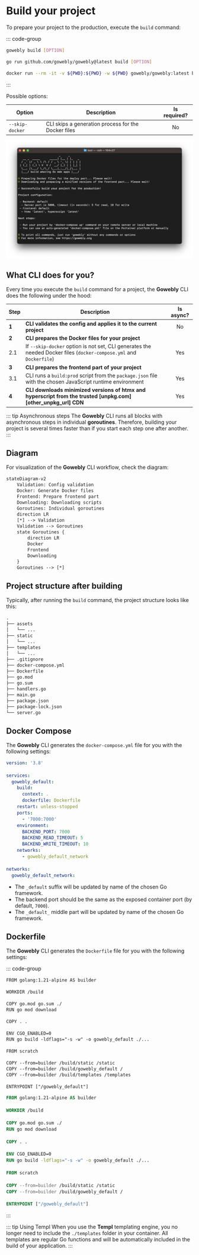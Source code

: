 # Build your project

To prepare your project to the production, execute the `build` command:

::: code-group
```bash [CLI]
gowebly build [OPTION]
```

```bash [Go]
go run github.com/gowebly/gowebly@latest build [OPTION]
```

```bash [Docker]
docker run --rm -it -v ${PWD}:${PWD} -w ${PWD} gowebly/gowebly:latest build [OPTION]
```
:::

Possible options:

| Option          | Description                                         | Is required? |
| --------------- | --------------------------------------------------- | :----------: |
| `--skip-docker` | CLI skips a generation process for the Docker files |      No      |

<!--@include: ../parts/block_default_config.md -->

<img width="720" alt="gowebly build" src="https://raw.githubusercontent.com/gowebly/.github/main/images/gowebly_build.png">

## What CLI does for you?

Every time you execute the `build` command for a project, the **Gowebly** CLI does the following under the hood:

| Step  | Description                                                                                                         | Is async? |
| ----- | ------------------------------------------------------------------------------------------------------------------- | :-------: |
| **1** | **CLI validates the config and applies it to the current project**                                                  |    No     |
| **2** | **CLI prepares the Docker files for your project**                                                                  |           |
| 2.1   | If `--skip-docker` option is not set, CLI generates the needed Docker files (`docker-compose.yml` and `Dockerfile`) |    Yes    |
| **3** | **CLI prepares the frontend part of your project**                                                                  |           |
| 3.1   | CLI runs a `build:prod` script from the `package.json` file with the chosen JavaScript runtime environment          |    Yes    |
| **4** | **CLI downloads minimized versions of htmx and hyperscript from the trusted [unpkg.com][other_unpkg_url] CDN**      |    Yes    |

::: tip Asynchronous steps
The **Gowebly** CLI runs all blocks with asynchronous steps in individual **goroutines**. Therefore, building your project is several times faster than if you start each step one after another.
:::

## Diagram

For visualization of the **Gowebly** CLI workflow, check the diagram:

```mermaid
stateDiagram-v2
    Validation: Config validation
    Docker: Generate Docker files
    Frontend: Prepare frontend part
    Downloading: Downloading scripts
    Goroutines: Individual goroutines
    direction LR
    [*] --> Validation
    Validation --> Goroutines
    state Goroutines {
        direction LR
        Docker
        Frontend
        Downloading
    }
    Goroutines --> [*]
```

## Project structure after building

Typically, after running the `build` command, the project structure looks like this:

```bash{9-10}
.
├── assets
│   └── ...
├── static
│   └── ...
├── templates
│   └── ...
├── .gitignore
├── docker-compose.yml
├── Dockerfile
├── go.mod
├── go.sum
├── handlers.go
├── main.go
├── package.json
├── package-lock.json
└── server.go
```

## Docker Compose

The **Gowebly** CLI generates the `docker-compose.yml` file for you with the following settings:

```yaml
version: '3.8'

services:
  gowebly_default:
    build:
      context: .
      dockerfile: Dockerfile
    restart: unless-stopped
    ports:
      - '7000:7000'
    environment:
      BACKEND_PORT: 7000
      BACKEND_READ_TIMEOUT: 5
      BACKEND_WRITE_TIMEOUT: 10
    networks:
      - gowebly_default_network

networks:
  gowebly_default_network:
```

- The `_default` suffix will be updated by name of the chosen Go framework.
- The backend port should be the same as the exposed container port (by default, `7000`).
- The `_default_` middle part will be updated by name of the chosen Go framework.

## Dockerfile

The **Gowebly** CLI generates the `Dockerfile` file for you with the following settings:

::: code-group
```dockerfile{17} [Without template engines]
FROM golang:1.21-alpine AS builder

WORKDIR /build

COPY go.mod go.sum ./
RUN go mod download

COPY . .

ENV CGO_ENABLED=0
RUN go build -ldflags="-s -w" -o gowebly_default ./...

FROM scratch

COPY --from=builder /build/static /static
COPY --from=builder /build/gowebly_default /
COPY --from=builder /build/templates /templates

ENTRYPOINT ["/gowebly_default"]
```

```dockerfile [Using Templ]
FROM golang:1.21-alpine AS builder

WORKDIR /build

COPY go.mod go.sum ./
RUN go mod download

COPY . .

ENV CGO_ENABLED=0
RUN go build -ldflags="-s -w" -o gowebly_default ./...

FROM scratch

COPY --from=builder /build/static /static
COPY --from=builder /build/gowebly_default /

ENTRYPOINT ["/gowebly_default"]
```
:::

::: tip Using Templ
When you use the **Templ** templating engine, you no longer need to include the `./templates` folder in your container. All templates are regular Go functions and will be automatically included in the build of your application.
:::

<!--@include: ../parts/links.md -->